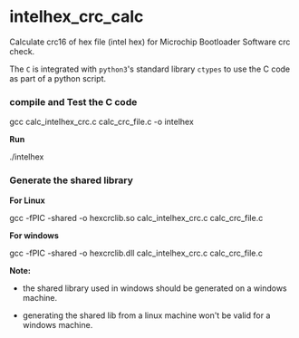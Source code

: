 # intelhex_crc_calc

Calculate crc16 of hex file (intel hex) for Microchip Bootloader Software crc check.

The `C` is integrated with `python3`'s standard library `ctypes` to use the C code as part of a python script.


### compile and Test the C code

gcc calc_intelhex_crc.c calc_crc_file.c -o intelhex

**Run**

./intelhex

### Generate the shared library

**For Linux**

gcc -fPIC -shared -o hexcrclib.so calc_intelhex_crc.c calc_crc_file.c

**For windows**

gcc -fPIC -shared -o hexcrclib.dll calc_intelhex_crc.c calc_crc_file.c

**Note:**

- the shared library used in windows should be generated on a windows machine.

- generating the shared lib from a linux machine won't be valid for a windows machine.